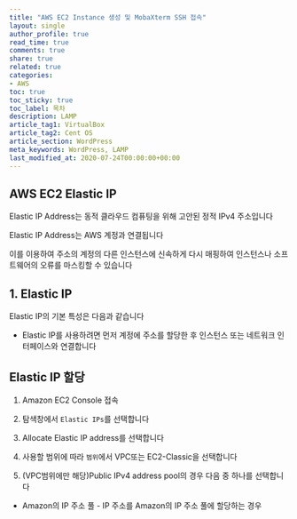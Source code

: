 ```yaml
---
title: "AWS EC2 Instance 생성 및 MobaXterm SSH 접속"
layout: single
author_profile: true
read_time: true
comments: true
share: true
related: true
categories:
- AWS
toc: true
toc_sticky: true
toc_label: 목차
description: LAMP
article_tag1: VirtualBox
article_tag2: Cent OS
article_section: WordPress
meta_keywords: WordPress, LAMP
last_modified_at: 2020-07-24T00:00:00+00:00
---
```

## AWS EC2 Elastic IP

Elastic IP Address는 동적 클라우드 컴퓨팅을 위해 고안된 정적 IPv4 주소입니다

Elastic IP Address는 AWS 계정과 연결됩니다

이를 이용하여 주소의 계정의 다른 인스턴스에 신속하게 다시 매핑하여 인스턴스나 소프트웨어의 오류를 마스킹할 수 있습니다

## 1. Elastic IP 

Elastic IP의 기본 특성은 다음과 같습니다

- Elastic IP를 사용하려면 먼저 계정에 주소를 할당한 후 인스턴스 또는 네트워크 인터페이스와 연결합니다

## Elastic IP 할당

1. Amazon EC2 Console 접속

2. 탐색창에서 `Elastic IPs`를 선택합니다

3. Allocate Elastic IP address를 선택합니다

4. 사용할 범위에 따라 `범위`에서 VPC또는 EC2-Classic을 선택합니다

5. (VPC범위에만 해당)Public IPv4 address pool의 경우 다음 중 하나를 선택합니다

* Amazon의 IP 주소 풀 - IP 주소를 Amazon의 IP 주소 풀에 할당하는 경우